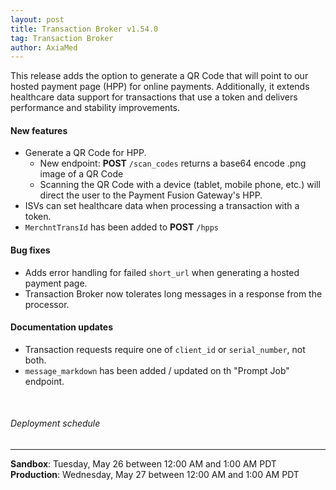 ```yaml
---
layout: post
title: Transaction Broker v1.54.0
tag: Transaction Broker
author: AxiaMed
---
```


This release adds the option to generate a QR Code that will point to our hosted payment page (HPP) for online payments. Additionally, it extends healthcare data support for transactions that use a token and delivers performance and stability improvements.

#### New features
* Generate a QR Code for HPP.
    * New endpoint: **POST** `/scan_codes` returns a base64 encode .png image of a QR Code
    * Scanning the QR Code with a device (tablet, mobile phone, etc.) will direct the user to the Payment Fusion Gateway's HPP. 
* ISVs can set healthcare data when processing a transaction with a token.
* `MerchntTransId` has been added to **POST** `/hpps`

#### Bug fixes
* Adds error handling for failed `short_url` when generating a hosted payment page.
* Transaction Broker now tolerates long messages in a response from the processor.

#### Documentation updates
* Transaction requests require one of `client_id` or `serial_number`, not both.
* `message_markdown` has been added / updated on th "Prompt Job" endpoint. 

&nbsp;  
###### Deployment schedule
* * *
**Sandbox**: Tuesday, May 26 between 12:00 AM and 1:00 AM PDT
<br>
**Production**: Wednesday, May 27 between 12:00 AM and 1:00 AM PDT
